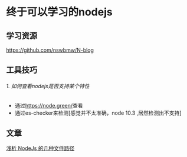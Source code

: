 # 终于可以学习的nodejs

## 学习资源
<https://github.com/nswbmw/N-blog>

## 工具技巧

###### 1. 如何查看nodejs是否支持某个特性
- 通过<https://node.green/>查看
- 通过es-checker来检测[感觉并不太准确，node 10.3 ,居然检测出不支持]

## 文章
[浅析 NodeJs 的几种文件路径](https://github.com/imsobear/blog/issues/48)